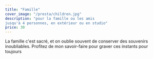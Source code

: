 ```yaml
---
title: "Famille"
cover_image: "/presta/children.jpg"
description: "pour la famille ou les amis
jusqu'à 4 personnes, en extérieur ou en studio"
price: 30
---
```


La famille c'est sacré, et on oublie souvent de conserver des souvenirs inoubliables. Profitez de mon savoir-faire pour graver ces instants pour toujours
